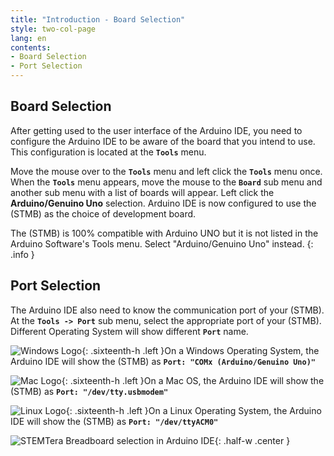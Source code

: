 ```yaml
---
title: "Introduction - Board Selection"
style: two-col-page
lang: en
contents:
- Board Selection
- Port Selection
---
```


## Board Selection

After getting used to the user interface of the Arduino IDE, you need to configure the Arduino IDE to be aware of the board that you intend to use. This configuration is located at the **`Tools`** menu.

Move the mouse over to the **`Tools`** menu and left click the **`Tools`** menu once. When the **`Tools`** menu appears, move the mouse to the **`Board`** sub menu and another sub menu with a list of boards will appear. Left click the **Arduino/Genuino Uno** selection. Arduino IDE is now configured to use the (STMB) as the choice of development board.

The (STMB) is 100% compatible with Arduino UNO but it is not listed in the Arduino Software's Tools menu. Select "Arduino/Genuino Uno" instead.
{: .info }

## Port Selection

The Arduino IDE also need to know the communication port of your (STMB). At the **`Tools -> Port`** sub menu, select the appropriate port of your (STMB). Different Operating System will show different **`Port`** name.

![Windows Logo](img/windows_logo.svg){: .sixteenth-h .left }On a Windows Operating System, the Arduino IDE will show the (STMB) as **`Port: "COMx (Arduino/Genuino Uno)"`**

![Mac Logo](img/mac_logo.svg){: .sixteenth-h .left }On a Mac OS, the Arduino IDE will show the (STMB) as **`Port: "/dev/tty.usbmodem"`**

![Linux Logo](img/linux_logo.svg){: .sixteenth-h .left }On a Linux Operating System, the Arduino IDE will show the (STMB) as **`Port: "/dev/ttyACM0"`**

![STEMTera Breadboard selection in Arduino IDE](img/board_selection.svg){: .half-w .center }
